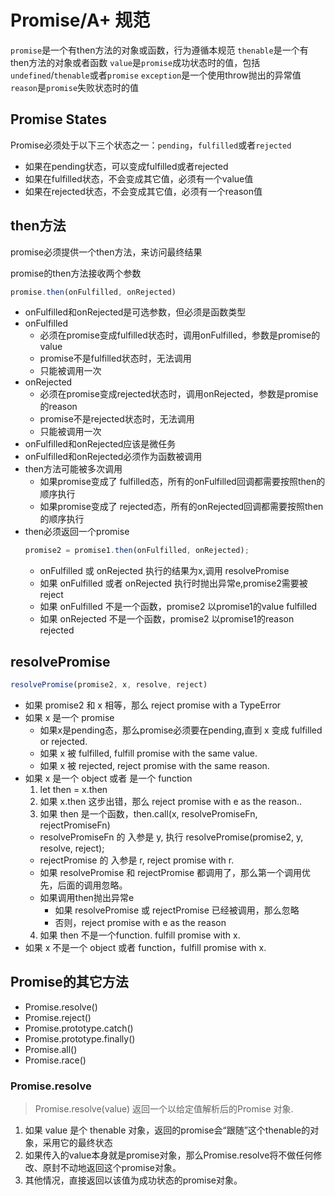 # Promise/A+ 规范

`promise`是一个有then方法的对象或函数，行为遵循本规范
`thenable`是一个有then方法的对象或者函数
`value`是`promise`成功状态时的值，包括`undefined`/`thenable`或者`promise`
`exception`是一个使用throw抛出的异常值
`reason`是`promise`失败状态时的值

## Promise States

Promise必须处于以下三个状态之一：`pending`，`fulfilled`或者`rejected`

* 如果在pending状态，可以变成fulfilled或者rejected
* 如果在fulfilled状态，不会变成其它值，必须有一个value值
* 如果在rejected状态，不会变成其它值，必须有一个reason值

## then方法

promise必须提供一个then方法，来访问最终结果

promise的then方法接收两个参数
```js
promise.then(onFulfilled, onRejected)
```

* onFulfilled和onRejected是可选参数，但必须是函数类型
* onFulfilled
  * 必须在promise变成fulfilled状态时，调用onFulfilled，参数是promise的value
  * promise不是fulfilled状态时，无法调用
  * 只能被调用一次
* onRejected
  * 必须在promise变成rejected状态时，调用onRejected，参数是promise的reason
  * promise不是rejected状态时，无法调用
  * 只能被调用一次
* onFulfilled和onRejected应该是微任务
* onFulfilled和onRejected必须作为函数被调用
* then方法可能被多次调用
  * 如果promise变成了 fulfilled态，所有的onFulfilled回调都需要按照then的顺序执行
  * 如果promise变成了 rejected态，所有的onRejected回调都需要按照then的顺序执行
* then必须返回一个promise
  ```js
  promise2 = promise1.then(onFulfilled, onRejected);
  ```
  * onFulfilled 或 onRejected 执行的结果为x,调用 resolvePromise
  * 如果 onFulfilled 或者 onRejected 执行时抛出异常e,promise2需要被reject
  * 如果 onFulfilled 不是一个函数，promise2 以promise1的value fulfilled
  * 如果 onRejected 不是一个函数，promise2 以promise1的reason rejected

## resolvePromise

```js
resolvePromise(promise2, x, resolve, reject)
```

* 如果 promise2 和 x 相等，那么 reject promise with a TypeError
* 如果 x 是一个 promise
  * 如果x是pending态，那么promise必须要在pending,直到 x 变成 fulfilled or rejected.
  * 如果 x 被 fulfilled, fulfill promise with the same value.
  * 如果 x 被 rejected, reject promise with the same reason.
* 如果 x 是一个 object 或者 是一个 function
  1. let then = x.then
  2. 如果 x.then 这步出错，那么 reject promise with e as the reason..
  3. 如果 then 是一个函数，then.call(x, resolvePromiseFn, rejectPromiseFn)
    * resolvePromiseFn 的 入参是 y, 执行 resolvePromise(promise2, y, resolve, reject);
    * rejectPromise 的 入参是 r, reject promise with r.
    * 如果 resolvePromise 和 rejectPromise 都调用了，那么第一个调用优先，后面的调用忽略。
    * 如果调用then抛出异常e 
      * 如果 resolvePromise 或 rejectPromise 已经被调用，那么忽略
      * 否则，reject promise with e as the reason
  4. 如果 then 不是一个function. fulfill promise with x.
* 如果 x 不是一个 object 或者 function，fulfill promise with x.


## Promise的其它方法

* Promise.resolve()
* Promise.reject()
* Promise.prototype.catch()
* Promise.prototype.finally()
* Promise.all()
* Promise.race()

### Promise.resolve

> Promise.resolve(value) 返回一个以给定值解析后的Promise 对象.

1. 如果 value 是个 thenable 对象，返回的promise会“跟随”这个thenable的对象，采用它的最终状态
2. 如果传入的value本身就是promise对象，那么Promise.resolve将不做任何修改、原封不动地返回这个promise对象。
3. 其他情况，直接返回以该值为成功状态的promise对象。